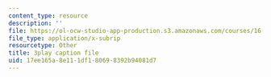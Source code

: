 ```yaml
---
content_type: resource
description: ''
file: https://ol-ocw-studio-app-production.s3.amazonaws.com/courses/16-687-private-pilot-ground-school-january-iap-2019/17ee165a8e111df180698392b94081d7_jeI3wpulyPw.srt
file_type: application/x-subrip
resourcetype: Other
title: 3play caption file
uid: 17ee165a-8e11-1df1-8069-8392b94081d7
---
```

